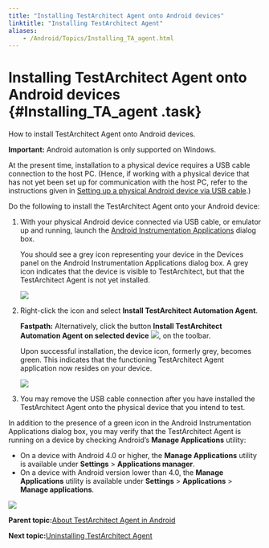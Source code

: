 ```yaml
--- 
title: "Installing TestArchitect Agent onto Android devices"
linktitle: "Installing TestArchitect Agent"
aliases: 
    - /Android/Topics/Installing_TA_agent.html
---
```

# Installing TestArchitect Agent onto Android devices {#Installing_TA_agent .task}

How to install TestArchitect Agent onto Android devices.

**Important:** Android automation is only supported on Windows.

At the present time, installation to a physical device requires a USB cable connection to the host PC. \(Hence, if working with a physical device that has not yet been set up for communication with the host PC, refer to the instructions given in [Setting up a physical Android device via USB cable](Setting_up_physical_device_usb.html).\)

Do the following to install the TestArchitect Agent onto your Android device:

1.  With your physical Android device connected via USB cable, or emulator up and running, launch the [Android Instrumentation Applications](Android_Instrumentation_tool.html) dialog box.

    You should see a grey icon representing your device in the Devices panel on the Android Instrumentation Applications dialog box. A grey icon indicates that the device is visible to TestArchitect, but that the TestArchitect Agent is not yet installed.

    ![](../Images/android_9.png)

2.  Right-click the icon and select **Install TestArchitect Automation Agent**.

    **Fastpath:** Alternatively, click the button **Install TestArchitect Automation Agent on selected device** ![](../Images/android_installing_TA_agent_btn.png), on the toolbar.

    Upon successful installation, the device icon, formerly grey, becomes green. This indicates that the functioning TestArchitect Agent application now resides on your device.

    ![](../Images/android_10.png)

3.  You may remove the USB cable connection after you have installed the TestArchitect Agent onto the physical device that you intend to test.


In addition to the presence of a green icon in the Android Instrumentation Applications dialog box, you may verify that the TestArchitect Agent is running on a device by checking Android’s **Manage Applications** utility:

-   On a device with Android 4.0 or higher, the **Manage Applications** utility is available under **Settings** \> **Applications manager**.
-   On a device with Android version lower than 4.0, the **Manage Applications** utility is available under **Settings** \> **Applications** \> **Manage applications**.

![](../Images/android_11.png)

**Parent topic:**[About TestArchitect Agent in Android](../../Android/Topics/Android_TA_agent.html)

**Next topic:**[Uninstalling TestArchitect Agent](../../Android/Topics/Android_TA_agent_uninstalling.html)

